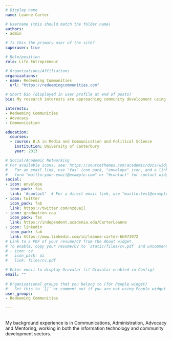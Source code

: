 ```yaml
---
# Display name
name: Leanne Carter

# Username (this should match the folder name)
authors:
- admin

# Is this the primary user of the site?
superuser: true

# Role/position
role: Life Entrepreneur

# Organizations/Affiliations
organizations:
- name: Redeeming Communities
  url: "https://redeemingcommunities.com"

# Short bio (displayed in user profile at end of posts)
bio: My research interests are approaching community development using redemptive solutions.

interests:
- Redeeming Communities
- Advocacy
- Communication

education:
  courses:
  - course: B.A in Media and Communication and Political Science
    institution: University of Canterbury
    year: 2013

# Social/Academic Networking
# For available icons, see: https://sourcethemes.com/academic/docs/widgets/#icons
#   For an email link, use "fas" icon pack, "envelope" icon, and a link in the
#   form "mailto:your-email@example.com" or "#contact" for contact widget.
social:
- icon: envelope
  icon_pack: fas
  link: '#contact'  # For a direct email link, use "mailto:test@example.org".
- icon: twitter
  icon_pack: fab
  link: https://twitter.com/nzquail
- icon: graduation-cap
  icon_pack: fas
  link: https://independent.academia.edu/CarterLeanne
- icon: linkedin
  icon_pack: fab
  link: https://www.linkedin.com/in/leanne-carter-6b973972
# Link to a PDF of your resume/CV from the About widget.
# To enable, copy your resume/CV to `static/files/cv.pdf` and uncomment the lines below.  
# - icon: cv
#   icon_pack: ai
#   link: files/cv.pdf

# Enter email to display Gravatar (if Gravatar enabled in Config)
email: ""
  
# Organizational groups that you belong to (for People widget)
#   Set this to `[]` or comment out if you are not using People widget.  
user_groups:
- Redeeming Communities

---
```


<br>
My background experience is in Communications, Administration, Advocacy and Mentoring, working in both the information technology and community development sectors. 

